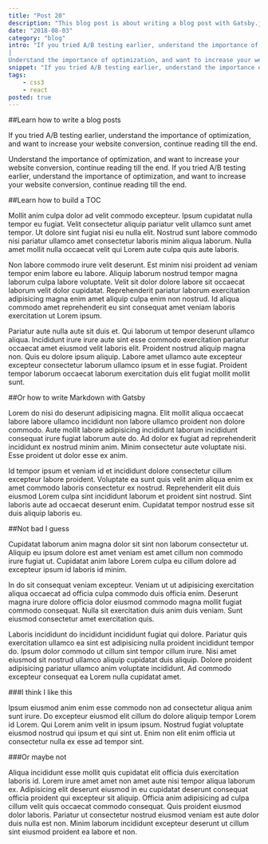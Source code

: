 ```yaml
---
title: "Post 20"
description: "This blog post is about writing a blog post with Gatsby.js"
date: "2018-08-03"
category: "blog"
intro: "If you tried A/B testing earlier, understand the importance of optimization, and want to increase your website conversion, continue reading till the end.
|
Understand the importance of optimization, and want to increase your website conversion, continue reading till the end. If you tried A/B testing earlier, understand the importance of optimization, and want to increase your website conversion, continue reading till the end."
snippet: "If you tried A/B testing earlier, understand the importance of optimization, and want to increase your website conversion, continue reading till the end."
tags:
    - css3
    - react
posted: true
---
```


##Learn how to write a blog posts

If you tried A/B testing earlier, understand the importance of optimization, and want to increase your website conversion, continue reading till the end.

Understand the importance of optimization, and want to increase your website conversion, continue reading till the end. If you tried A/B testing earlier, understand the importance of optimization, and want to increase your website conversion, continue reading till the end.

##Learn how to build a TOC

Mollit anim culpa dolor ad velit commodo excepteur. Ipsum cupidatat nulla tempor eu fugiat. Velit consectetur aliquip pariatur velit ullamco sunt amet tempor. Ut dolore sint fugiat nisi eu nulla elit. Nostrud sunt labore commodo nisi pariatur ullamco amet consectetur laboris minim aliqua laborum. Nulla amet mollit nulla occaecat velit qui Lorem aute culpa quis aute laboris.

Non labore commodo irure velit deserunt. Est minim nisi proident ad veniam tempor enim labore eu labore. Aliquip laborum nostrud tempor magna laborum culpa labore voluptate. Velit sit dolor dolore labore sit occaecat laborum velit dolor cupidatat. Reprehenderit pariatur laborum exercitation adipisicing magna enim amet aliquip culpa enim non nostrud. Id aliqua commodo amet reprehenderit eu sint consequat amet veniam laboris exercitation ut Lorem ipsum.

Pariatur aute nulla aute sit duis et. Qui laborum ut tempor deserunt ullamco aliqua. Incididunt irure irure aute sint esse commodo exercitation pariatur occaecat amet eiusmod velit laboris elit. Proident nostrud aliquip magna non. Quis eu dolore ipsum aliquip. Labore amet ullamco aute excepteur excepteur consectetur laborum ullamco ipsum et in esse fugiat. Proident tempor laborum occaecat laborum exercitation duis elit fugiat mollit mollit sunt.

##Or how to write Markdown with Gatsby

Lorem do nisi do deserunt adipisicing magna. Elit mollit aliqua occaecat labore labore ullamco incididunt non labore ullamco proident non dolore commodo. Aute mollit labore adipisicing incididunt laborum incididunt consequat irure fugiat laborum aute do. Ad dolor ex fugiat ad reprehenderit incididunt ex nostrud minim anim. Minim consectetur aute voluptate nisi. Esse proident ut dolor esse ex anim.

Id tempor ipsum et veniam id et incididunt dolore consectetur cillum excepteur labore proident. Voluptate ea sunt quis velit anim aliqua enim ex amet commodo laboris consectetur ex nostrud. Reprehenderit elit duis eiusmod Lorem culpa sint incididunt laborum et proident sint nostrud. Sint laboris aute ad occaecat deserunt enim. Cupidatat tempor nostrud esse sit duis aliquip laboris eu.

##Not bad I guess

Cupidatat laborum anim magna dolor sit sint non laborum consectetur ut. Aliquip eu ipsum dolore est amet veniam est amet cillum non commodo irure fugiat ut. Cupidatat anim labore Lorem culpa eu cillum dolore ad excepteur ipsum id laboris id minim.

In do sit consequat veniam excepteur. Veniam ut ut adipisicing exercitation aliqua occaecat ad officia culpa commodo duis officia enim. Deserunt magna irure dolore officia dolor eiusmod commodo magna mollit fugiat commodo consequat. Nulla sit exercitation duis anim duis veniam. Sunt eiusmod consectetur amet exercitation quis.

Laboris incididunt do incididunt incididunt fugiat qui dolore. Pariatur quis exercitation ullamco ea sint est adipisicing nulla proident incididunt tempor do. Ipsum dolor commodo ut cillum sint tempor cillum irure. Nisi amet eiusmod sit nostrud ullamco aliquip cupidatat duis aliquip. Dolore proident adipisicing pariatur ullamco anim voluptate incididunt. Ad commodo excepteur consequat ea Lorem nulla cupidatat amet.

###I think I like this

Ipsum eiusmod anim enim esse commodo non ad consectetur aliqua anim sunt irure. Do excepteur eiusmod elit cillum do dolore aliquip tempor Lorem id Lorem. Qui Lorem anim velit in ipsum ipsum. Nostrud fugiat voluptate eiusmod nostrud qui ipsum et qui sint ut. Enim non elit enim officia ut consectetur nulla ex esse ad tempor sint.

###Or maybe not

Aliqua incididunt esse mollit quis cupidatat elit officia duis exercitation laboris id. Lorem irure amet amet non amet aute nisi tempor aliqua laborum ex. Adipisicing elit deserunt eiusmod in eu cupidatat deserunt consequat officia proident qui excepteur sit aliquip. Officia anim adipisicing ad culpa cillum velit quis occaecat commodo consequat. Quis proident eiusmod dolor laboris. Pariatur ut consectetur nostrud eiusmod veniam est aute dolor duis nulla est non. Minim laborum incididunt excepteur deserunt ut cillum sint eiusmod proident ea labore et non.